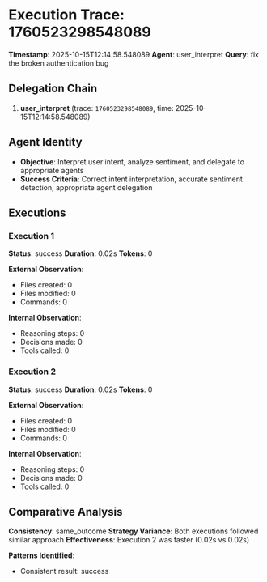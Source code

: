 # Execution Trace: 1760523298548089

**Timestamp**: 2025-10-15T12:14:58.548089
**Agent**: user_interpret
**Query**: fix the broken authentication bug

## Delegation Chain

1. **user_interpret** (trace: `1760523298548089`, time: 2025-10-15T12:14:58.548089)

## Agent Identity

- **Objective**: Interpret user intent, analyze sentiment, and delegate to appropriate agents
- **Success Criteria**: Correct intent interpretation, accurate sentiment detection, appropriate agent delegation

## Executions

### Execution 1

**Status**: success
**Duration**: 0.02s
**Tokens**: 0

**External Observation**:
- Files created: 0
- Files modified: 0
- Commands: 0

**Internal Observation**:
- Reasoning steps: 0
- Decisions made: 0
- Tools called: 0

### Execution 2

**Status**: success
**Duration**: 0.02s
**Tokens**: 0

**External Observation**:
- Files created: 0
- Files modified: 0
- Commands: 0

**Internal Observation**:
- Reasoning steps: 0
- Decisions made: 0
- Tools called: 0

## Comparative Analysis

**Consistency**: same_outcome
**Strategy Variance**: Both executions followed similar approach
**Effectiveness**: Execution 2 was faster (0.02s vs 0.02s)

**Patterns Identified**:

- Consistent result: success
